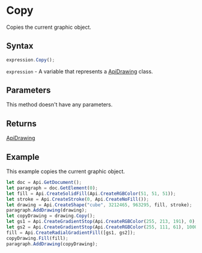 # Copy

Copies the current graphic object.

## Syntax

```javascript
expression.Copy();
```

`expression` - A variable that represents a [ApiDrawing](../ApiDrawing.md) class.

## Parameters

This method doesn't have any parameters.

## Returns

[ApiDrawing](../../ApiDrawing/ApiDrawing.md)

## Example

This example copies the current graphic object.

```javascript editor-docx
let doc = Api.GetDocument();
let paragraph = doc.GetElement(0);
let fill = Api.CreateSolidFill(Api.CreateRGBColor(51, 51, 51));
let stroke = Api.CreateStroke(0, Api.CreateNoFill());
let drawing = Api.CreateShape("cube", 3212465, 963295, fill, stroke);
paragraph.AddDrawing(drawing);
let copyDrawing = drawing.Copy();
let gs1 = Api.CreateGradientStop(Api.CreateRGBColor(255, 213, 191), 0);
let gs2 = Api.CreateGradientStop(Api.CreateRGBColor(255, 111, 61), 100000);
fill = Api.CreateRadialGradientFill([gs1, gs2]);
copyDrawing.Fill(fill);
paragraph.AddDrawing(copyDrawing);
```
